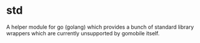# std
A helper module for go (golang) which provides a bunch of standard library wrappers which are currently unsupported by gomobile itself.

